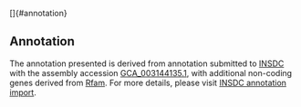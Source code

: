 []{#annotation}

Annotation
----------

The annotation presented is derived from annotation submitted to
[INSDC](http://www.insdc.org) with the assembly accession
[GCA\_003144135.1](http://www.ebi.ac.uk/ena/data/view/GCA_003144135.1),
with additional non-coding genes derived from
[Rfam](http://rfam.xfam.org/). For more details, please visit [INSDC
annotation
import](http://ensemblgenomes.org/info/data/insdc_annotation).
